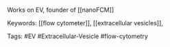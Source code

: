 Works on EV, founder of [[nanoFCM]]

Keywords: [[flow cytometer]], [[extracellular vesicles]],

Tags: #EV #Extracellular-Vesicle #flow-cytometry